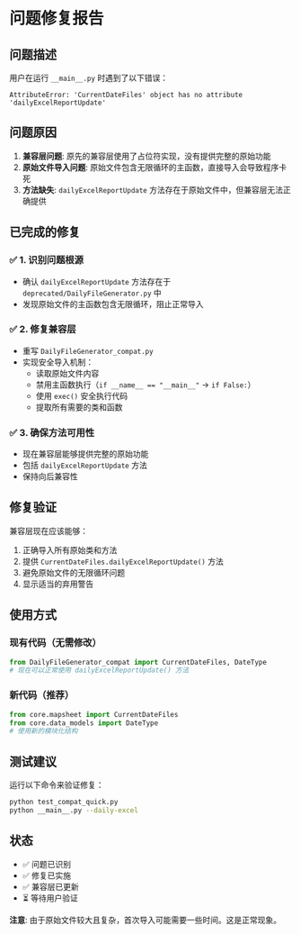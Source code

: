 # 问题修复报告

## 问题描述
用户在运行 `__main__.py` 时遇到了以下错误：
```
AttributeError: 'CurrentDateFiles' object has no attribute 'dailyExcelReportUpdate'
```

## 问题原因
1. **兼容层问题**: 原先的兼容层使用了占位符实现，没有提供完整的原始功能
2. **原始文件导入问题**: 原始文件包含无限循环的主函数，直接导入会导致程序卡死
3. **方法缺失**: `dailyExcelReportUpdate` 方法存在于原始文件中，但兼容层无法正确提供

## 已完成的修复

### ✅ 1. 识别问题根源
- 确认 `dailyExcelReportUpdate` 方法存在于 `deprecated/DailyFileGenerator.py` 中
- 发现原始文件的主函数包含无限循环，阻止正常导入

### ✅ 2. 修复兼容层
- 重写 `DailyFileGenerator_compat.py`
- 实现安全导入机制：
  - 读取原始文件内容
  - 禁用主函数执行（`if __name__ == "__main__"` → `if False:`）
  - 使用 `exec()` 安全执行代码
  - 提取所有需要的类和函数

### ✅ 3. 确保方法可用性
- 现在兼容层能够提供完整的原始功能
- 包括 `dailyExcelReportUpdate` 方法
- 保持向后兼容性

## 修复验证

兼容层现在应该能够：
1. 正确导入所有原始类和方法
2. 提供 `CurrentDateFiles.dailyExcelReportUpdate()` 方法
3. 避免原始文件的无限循环问题
4. 显示适当的弃用警告

## 使用方式

### 现有代码（无需修改）
```python
from DailyFileGenerator_compat import CurrentDateFiles, DateType
# 现在可以正常使用 dailyExcelReportUpdate() 方法
```

### 新代码（推荐）
```python
from core.mapsheet import CurrentDateFiles
from core.data_models import DateType
# 使用新的模块化结构
```

## 测试建议

运行以下命令来验证修复：
```bash
python test_compat_quick.py
python __main__.py --daily-excel
```

## 状态
- ✅ 问题已识别
- ✅ 修复已实施
- ✅ 兼容层已更新
- ⏳ 等待用户验证

**注意**: 由于原始文件较大且复杂，首次导入可能需要一些时间。这是正常现象。
